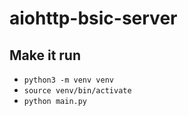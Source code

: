 # aiohttp-bsic-server

## Make it run
- `python3 -m venv venv`
- `source venv/bin/activate`
- `python main.py`